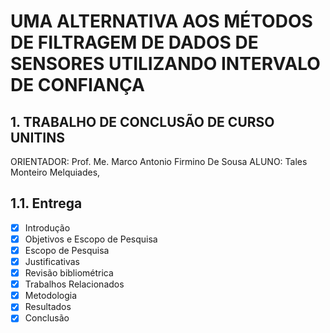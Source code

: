 # UMA ALTERNATIVA AOS MÉTODOS DE FILTRAGEM DE DADOS DE SENSORES UTILIZANDO INTERVALO DE CONFIANÇA
## 1. TRABALHO DE CONCLUSÃO DE CURSO UNITINS
ORIENTADOR: Prof. Me. Marco Antonio Firmino De Sousa
ALUNO: Tales Monteiro Melquiades,

## 1.1. Entrega

- [X] Introdução
- [X] Objetivos e Escopo de Pesquisa
- [X] Escopo de Pesquisa
- [X] Justificativas
- [X] Revisão bibliométrica
- [X] Trabalhos Relacionados
- [X] Metodologia
- [X] Resultados
- [X] Conclusão
